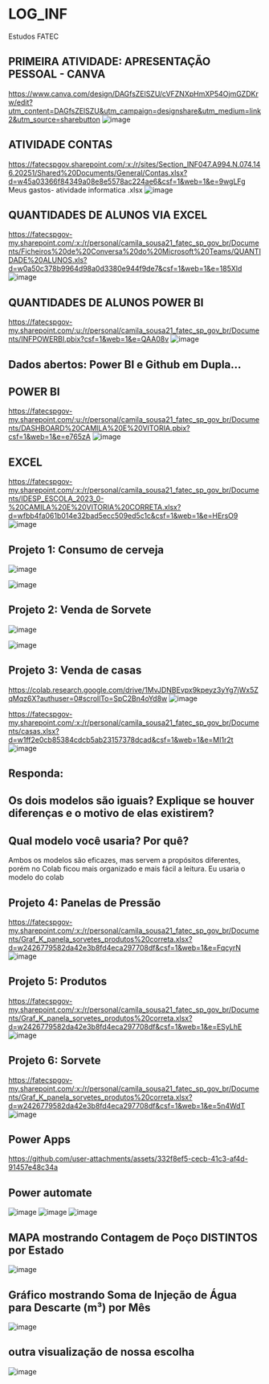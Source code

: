# LOG_INF
Estudos FATEC

## PRIMEIRA ATIVIDADE: APRESENTAÇÃO PESSOAL - CANVA
https://www.canva.com/design/DAGfsZElSZU/cVFZNXpHmXP54OjmGZDKrw/edit?utm_content=DAGfsZElSZU&utm_campaign=designshare&utm_medium=link2&utm_source=sharebutton
![image](https://github.com/user-attachments/assets/4a6371e7-57ee-4c12-9979-b50b4219020a)

## ATIVIDADE CONTAS 
https://fatecspgov.sharepoint.com/:x:/r/sites/Section_INF047.A994.N.074.146.20251/Shared%20Documents/General/Contas.xlsx?d=w45a03366f84349a08e8e5578ac224ae6&csf=1&web=1&e=9wgLFg
Meus gastos- atividade informatica .xlsx
![image](https://github.com/user-attachments/assets/e29c8fc5-22da-4cb7-9b35-5186404cdf08)


## QUANTIDADES DE ALUNOS VIA EXCEL 
https://fatecspgov-my.sharepoint.com/:x:/r/personal/camila_sousa21_fatec_sp_gov_br/Documents/Ficheiros%20de%20Conversa%20do%20Microsoft%20Teams/QUANTIDADE%20ALUNOS.xls?d=w0a50c378b9964d98a0d3380e944f9de7&csf=1&web=1&e=185Xld
![image](https://github.com/user-attachments/assets/b57425aa-0ed7-461f-a48e-1b34f1ca2103)

## QUANTIDADES DE ALUNOS POWER BI
https://fatecspgov-my.sharepoint.com/:u:/r/personal/camila_sousa21_fatec_sp_gov_br/Documents/INFPOWERBI.pbix?csf=1&web=1&e=QAA08v
![image](https://github.com/user-attachments/assets/b47c89f1-1b57-401b-b78c-9ee0cd2bd798)

## Dados abertos: Power BI e Github em Dupla... 
## POWER BI
https://fatecspgov-my.sharepoint.com/:u:/r/personal/camila_sousa21_fatec_sp_gov_br/Documents/DASHBOARD%20CAMILA%20E%20VITORIA.pbix?csf=1&web=1&e=e765zA
![image](https://github.com/user-attachments/assets/1a7f6ca0-ffa6-40f1-b3ef-b9ed13f6f91c)


## EXCEL
https://fatecspgov-my.sharepoint.com/:x:/r/personal/camila_sousa21_fatec_sp_gov_br/Documents/IDESP_ESCOLA_2023_0-%20CAMILA%20E%20VITORIA%20CORRETA.xlsx?d=wfbb4fa061b014e32bad5ecc509ed5c1c&csf=1&web=1&e=HErsO9
![image](https://github.com/user-attachments/assets/722acb4e-6e58-4ad9-a038-02f36bae5e82)


## Projeto 1: Consumo de cerveja
![image](https://github.com/user-attachments/assets/2c07866b-45e9-4dcd-a5dc-1d68211307ba)

![image](https://github.com/user-attachments/assets/b2620f55-be68-4d2f-a3fb-65ce7b251c19)

## Projeto 2: Venda de Sorvete

![image](https://github.com/user-attachments/assets/9b5fb53c-0741-410d-8138-b7918c762449)

![image](https://github.com/user-attachments/assets/c103693b-c100-4321-8eae-2041ed481486)

## Projeto 3: Venda de casas

https://colab.research.google.com/drive/1MvJDNBEvpx9kpeyz3yYg7jWx5ZqMqz6X?authuser=0#scrollTo=SpC2Bn4oYd8w
![image](https://github.com/user-attachments/assets/73635bc0-dd1b-46eb-b9fc-cd72cb63152f)

https://fatecspgov-my.sharepoint.com/:x:/r/personal/camila_sousa21_fatec_sp_gov_br/Documents/casas.xlsx?d=w1ff2e0cb85384cdcb5ab23157378dcad&csf=1&web=1&e=MI1r2t 
![image](https://github.com/user-attachments/assets/283208b1-aa6b-451a-a7f5-a6c70c192339)


## Responda:
## Os dois modelos são iguais? Explique se houver diferenças e o motivo de elas existirem?
## Qual modelo você usaria? Por quê?

Ambos os modelos são eficazes, mas servem a propósitos diferentes, porém no Colab ficou mais organizado e mais fácil a leitura.
Eu usaria o modelo do colab

## Projeto 4: Panelas de Pressão

https://fatecspgov-my.sharepoint.com/:x:/r/personal/camila_sousa21_fatec_sp_gov_br/Documents/Graf_K_panela_sorvetes_produtos%20correta.xlsx?d=w2426779582da42e3b8fd4eca297708df&csf=1&web=1&e=FqcyrN
![image](https://github.com/user-attachments/assets/531f5ec5-5c25-465c-ad4a-8b23dd88785e)

## Projeto 5: Produtos
https://fatecspgov-my.sharepoint.com/:x:/r/personal/camila_sousa21_fatec_sp_gov_br/Documents/Graf_K_panela_sorvetes_produtos%20correta.xlsx?d=w2426779582da42e3b8fd4eca297708df&csf=1&web=1&e=ESyLhE
![image](https://github.com/user-attachments/assets/668e7484-3b2d-4940-91d3-85a5115ba68d)

## Projeto 6: Sorvete

https://fatecspgov-my.sharepoint.com/:x:/r/personal/camila_sousa21_fatec_sp_gov_br/Documents/Graf_K_panela_sorvetes_produtos%20correta.xlsx?d=w2426779582da42e3b8fd4eca297708df&csf=1&web=1&e=5n4WdT
![image](https://github.com/user-attachments/assets/1d60dc80-aa31-47a3-974d-2bc4832d67a0)


## Power Apps 


https://github.com/user-attachments/assets/332f8ef5-cecb-41c3-af4d-91457e48c34a



## Power automate
![image](https://github.com/user-attachments/assets/4f8f4cf9-dfc7-4f0f-a25a-c78f29b6b400)
![image](https://github.com/user-attachments/assets/8a2b7d85-902e-4c6e-8179-79353296c58a)
![image](https://github.com/user-attachments/assets/8d13c4a4-d1d5-4fa3-9d52-30fc1e634f81)

##  MAPA mostrando Contagem  de Poço DISTINTOS  por Estado
![image](https://github.com/user-attachments/assets/24b8594c-7ecd-4cda-bd32-5389c529b80c)

## Gráfico mostrando Soma de Injeção de Água para Descarte (m³) por Mês

![image](https://github.com/user-attachments/assets/e45e3cbf-2862-4f82-b827-ccb59ac98c6f)


## outra visualização de nossa escolha 

![image](https://github.com/user-attachments/assets/de2888aa-b2d7-44b1-96e3-38c7d6599394)
